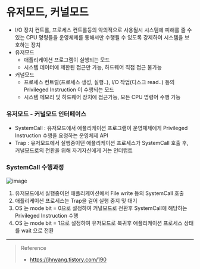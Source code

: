 # 유저모드, 커널모드
* I/O 장치 컨트롤, 프로세스 컨트롤등의 악의적으로 사용될시 시스템에 피해를 줄 수 있는 CPU 명령들을 운영체제를 통해서만 수행될 수 있도록 강제하여 시스템을 보호하는 장치
* 유저모드
	* 애플리케이션 프로그램이 실행되는 모드
	* 시스템 데이터에 제한된 접근만 가능, 하드웨어 직접 접근 불가능 
* 커널모드
	* 프로세스 컨트럴(프로세스 생성, 실행..), I/O 작업(디스크 read..) 등의 Privileged Instruction 이 수행되는 모드
	* 시스템 메모리 및 하드웨어 장치에 접근가능, 모든 CPU 명령어 수행 가능

### 유저모드 - 커널모드 인터페이스
* SystemCall : 유저모드에서 애플리케이션 프로그램이 운영체제에게 Privileged Instruction 수행을 요청하는 운영체제 API
* Trap : 유저모드에서 실행중이던 애플리케이션 프로세스가 SystemCall 호출 후, 커널모드로의 전환을 위해 자기자신에게 거는 인터럽트

### SystemCall 수행과정

![image](https://user-images.githubusercontent.com/48702893/139680859-9963529f-dc6f-4b36-8400-7922f7b035e4.png)

1. 유저모드에서 실행중이던 애플리케이션에서 File write 등의 SystemCall 호출
2. 애플리케이션 프로세스는 Trap을 걸어 실행 중지 및 대기
3. OS 는 mode bit = 0으로 설정하여 커널모드로 전환후 SystemCall에 해당하는 Privileged Instruction 수행
4. OS 는 mode bit = 1으로 설정하여 유저모드로 복귀후 애플리케이션 프로세스 상태를 wait 으로 전환

***
> Reference
> * https://jhnyang.tistory.com/190